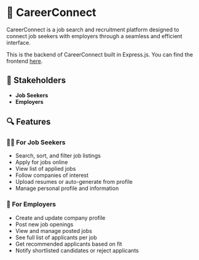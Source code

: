 # 💼 CareerConnect

CareerConnect is a job search and recruitment platform designed to connect job seekers with employers through a seamless and efficient interface.

This is the backend of CareerConnect built in Express.js.
You can find the frontend [here](https://github.com/Maneesha28/CareerConnect_BE/).

## 👥 Stakeholders

- **Job Seekers**
- **Employers**

## 🔍 Features

### 👨‍💼 For Job Seekers
- Search, sort, and filter job listings
- Apply for jobs online
- View list of applied jobs
- Follow companies of interest
- Upload resumes or auto-generate from profile
- Manage personal profile and information

### 🏢 For Employers
- Create and update company profile
- Post new job openings
- View and manage posted jobs
- See full list of applicants per job
- Get recommended applicants based on fit
- Notify shortlisted candidates or reject applicants
